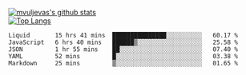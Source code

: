 [![mvuljevas's github stats](https://github-readme-stats.vercel.app/api?username=mvuljevas&show_icons=true&theme=dracula)](https://www.mvuljevas.com)
<br>
[![Top Langs](https://github-readme-stats.vercel.app/api/top-langs/?username=mvuljevas&theme=dracula)](https://www.mvuljevas.com)

<!--START_SECTION:waka-->
```text
Liquid       15 hrs 41 mins  ███████████████░░░░░░░░░░   60.17 % 
JavaScript   6 hrs 40 mins   ██████▒░░░░░░░░░░░░░░░░░░   25.58 % 
JSON         1 hr 55 mins    ██░░░░░░░░░░░░░░░░░░░░░░░   07.40 % 
YAML         52 mins         █░░░░░░░░░░░░░░░░░░░░░░░░   03.38 % 
Markdown     25 mins         ▒░░░░░░░░░░░░░░░░░░░░░░░░   01.65 % 
```
<!--END_SECTION:waka-->
